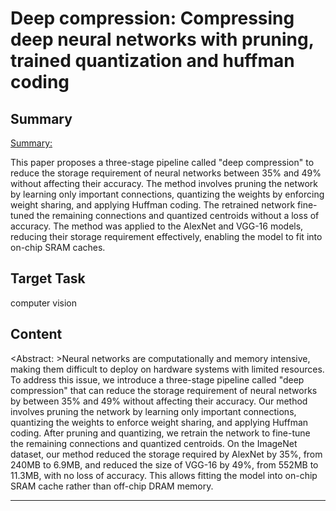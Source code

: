 # Deep compression: Compressing deep neural networks with pruning, trained quantization and huffman coding

## Summary

<Summary:> 

This paper proposes a three-stage pipeline called "deep compression" to reduce the storage requirement of neural networks between 35% and 49% without affecting their accuracy. The method involves pruning the network by learning only important connections, quantizing the weights by enforcing weight sharing, and applying Huffman coding. The retrained network fine-tuned the remaining connections and quantized centroids without a loss of accuracy. The method was applied to the AlexNet and VGG-16 models, reducing their storage requirement effectively, enabling the model to fit into on-chip SRAM caches.


## Target Task

computer vision

## Content

<Abstract: >Neural networks are computationally and memory intensive, making them difficult to deploy on hardware systems with limited resources. To address this issue, we introduce a three-stage pipeline called "deep compression" that can reduce the storage requirement of neural networks by between 35% and 49% without affecting their accuracy. Our method involves pruning the network by learning only important connections, quantizing the weights to enforce weight sharing, and applying Huffman coding. After pruning and quantizing, we retrain the network to fine-tune the remaining connections and quantized centroids. On the ImageNet dataset, our method reduced the storage required by AlexNet by 35%, from 240MB to 6.9MB, and reduced the size of VGG-16 by 49%, from 552MB to 11.3MB, with no loss of accuracy. This allows fitting the model into on-chip SRAM cache rather than off-chip DRAM memory.



---


